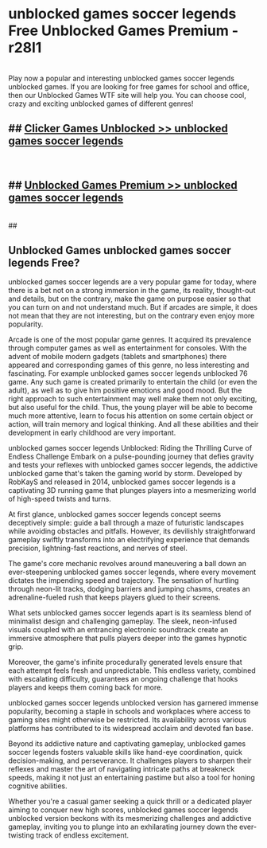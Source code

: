 # unblocked games soccer legends  Free Unblocked Games Premium - r28l1 <br>
<br>
Play now a popular and interesting unblocked games soccer legends unblocked games. If you are looking for free games for school and office, then our Unblocked Games WTF site will help you. You can choose cool, crazy and exciting unblocked games of different genres!


## ##  [Clicker Games Unblocked >> unblocked games soccer legends](http://freeplayer.one?title=unblocked_games_soccer_legends&ref=UGames)
  <br>

##  ## [Unblocked Games Premium >> unblocked games soccer legends](http://freeplayer.one?title=unblocked_games_soccer_legends&ref=UGames)
  <br>
  ##



## Unblocked Games unblocked games soccer legends Free?

unblocked games soccer legends are a very popular game for today, where there is a bet not on a strong immersion in the game, its reality, thought-out and details, but on the contrary, make the game on purpose easier so that you can turn on and not understand much. But if arcades are simple, it does not mean that they are not interesting, but on the contrary even enjoy more popularity.

Arcade is one of the most popular game genres. It acquired its prevalence through computer games as well as entertainment for consoles. With the advent of mobile modern gadgets (tablets and smartphones) there appeared and corresponding games of this genre, no less interesting and fascinating. For example unblocked games soccer legends unblocked 76 game. Any such game is created primarily to entertain the child (or even the adult), as well as to give him positive emotions and good mood. But the right approach to such entertainment may well make them not only exciting, but also useful for the child. Thus, the young player will be able to become much more attentive, learn to focus his attention on some certain object or action, will train memory and logical thinking. And all these abilities and their development in early childhood are very important.

unblocked games soccer legends Unblocked: Riding the Thrilling Curve of Endless Challenge
Embark on a pulse-pounding journey that defies gravity and tests your reflexes with unblocked games soccer legends, the addictive unblocked game that's taken the gaming world by storm. Developed by RobKayS and released in 2014, unblocked games soccer legends is a captivating 3D running game that plunges players into a mesmerizing world of high-speed twists and turns.

At first glance, unblocked games soccer legends concept seems deceptively simple: guide a ball through a maze of futuristic landscapes while avoiding obstacles and pitfalls. However, its devilishly straightforward gameplay swiftly transforms into an electrifying experience that demands precision, lightning-fast reactions, and nerves of steel.

The game's core mechanic revolves around maneuvering a ball down an ever-steepening unblocked games soccer legends, where every movement dictates the impending speed and trajectory. The sensation of hurtling through neon-lit tracks, dodging barriers and jumping chasms, creates an adrenaline-fueled rush that keeps players glued to their screens.

What sets unblocked games soccer legends apart is its seamless blend of minimalist design and challenging gameplay. The sleek, neon-infused visuals coupled with an entrancing electronic soundtrack create an immersive atmosphere that pulls players deeper into the games hypnotic grip.

Moreover, the game's infinite procedurally generated levels ensure that each attempt feels fresh and unpredictable. This endless variety, combined with escalating difficulty, guarantees an ongoing challenge that hooks players and keeps them coming back for more.

unblocked games soccer legends unblocked version has garnered immense popularity, becoming a staple in schools and workplaces where access to gaming sites might otherwise be restricted. Its availability across various platforms has contributed to its widespread acclaim and devoted fan base.

Beyond its addictive nature and captivating gameplay, unblocked games soccer legends fosters valuable skills like hand-eye coordination, quick decision-making, and perseverance. It challenges players to sharpen their reflexes and master the art of navigating intricate paths at breakneck speeds, making it not just an entertaining pastime but also a tool for honing cognitive abilities.

Whether you're a casual gamer seeking a quick thrill or a dedicated player aiming to conquer new high scores, unblocked games soccer legends unblocked version beckons with its mesmerizing challenges and addictive gameplay, inviting you to plunge into an exhilarating journey down the ever-twisting track of endless excitement.